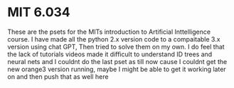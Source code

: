 # MIT 6.034
These are the psets for the MITs introduction to Artificial Inttelligence course.
I have made all the python 2.x version code to a compaitable 3.x version using chat GPT,
Then tried to solve them on my own.
I do feel that the lack of tutorials videos made it difficult to understand ID trees and neural nets and I couldnt do the last pset as till now cause I couldnt get the new orange3 version running, maybe I might be able to get it working later on and then push that as well here